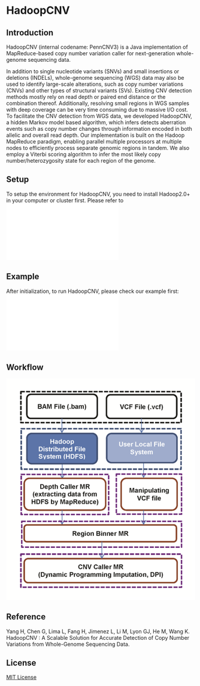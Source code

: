 # HadoopCNV

## Introduction

HadoopCNV (internal codename: PennCNV3) is a Java implementation of MapReduce-based copy number variation caller for next-generation whole-genome sequencing data.

In addition to single nucleotide variants (SNVs) and small insertions or deletions (INDELs), whole-genome sequencing (WGS) data may also be used to identify large-scale alterations, such as copy number variations (CNVs) and other types of structural variants (SVs).  Existing CNV detection methods mostly rely on read depth or paired end distance or the combination thereof.  Additionally, resolving small regions in WGS samples with deep coverage can be very time consuming due to massive I/O cost. To facilitate the CNV detection from WGS data, we developed HadoopCNV, a hidden Markov model based algorithm, which infers detects aberration events such as copy number changes through information encoded in both allelic and overall read depth.  Our implementation is built on the Hadoop MapReduce paradigm, enabling parallel multiple processors at multiple nodes to efficiently process separate genomic regions in tandem. We also employ a Viterbi scoring algorithm to infer the most likely copy number/heterozygosity state for each region of the genome. 

## Setup

To setup the environment for HadoopCNV, you need to install Hadoop2.0+ in your computer or cluster first. Please refer to ![Initialization](docs/initialization.md)

## Example

After initialization, to run HadoopCNV, please check our example first:
![Example](doc/example.md)

## Workflow

![HadoopCNV Workflow](docs/images/PennCNV3.png "HadoopCNV Workflow")

## Reference

Yang H, Chen G, Lima L, Fang H, Jimenez L, Li M, Lyon GJ, He M, Wang K. HadoopCNV : A Scalable Solution for Accurate Detection of Copy Number Variations from Whole-Genome Sequencing Data.

## License

[MIT License](http://wglab.mit-license.org)
